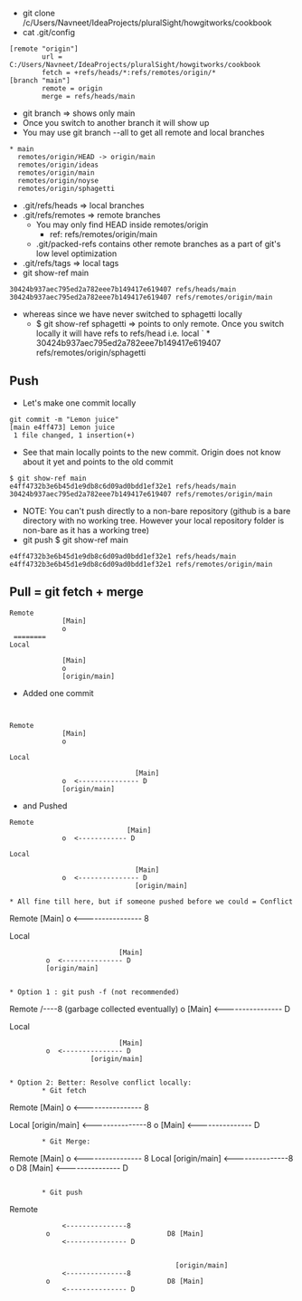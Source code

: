 *  git clone /c/Users/Navneet/IdeaProjects/pluralSight/howgitworks/cookbook
*  cat .git/config
```
[remote "origin"]
        url = C:/Users/Navneet/IdeaProjects/pluralSight/howgitworks/cookbook
        fetch = +refs/heads/*:refs/remotes/origin/*
[branch "main"]
        remote = origin
        merge = refs/heads/main
```
* git branch => shows only main
* Once you switch to another branch it will show up
* You may use git branch --all to get all remote and local branches
```
* main
  remotes/origin/HEAD -> origin/main
  remotes/origin/ideas
  remotes/origin/main
  remotes/origin/noyse
  remotes/origin/sphagetti
```
* .git/refs/heads => local branches
* .git/refs/remotes => remote branches
  * You may only find HEAD inside remotes/origin
      * ref: refs/remotes/origin/main
  * .git/packed-refs contains other remote branches as a part of git's low level optimization
* .git/refs/tags => local tags
* git show-ref main
```
30424b937aec795ed2a782eee7b149417e619407 refs/heads/main
30424b937aec795ed2a782eee7b149417e619407 refs/remotes/origin/main
```
* whereas since we have never switched to sphagetti locally
    * $ git show-ref sphagetti => points to only remote. Once you switch locally it will have refs to refs/head i.e. local
`       * 30424b937aec795ed2a782eee7b149417e619407 refs/remotes/origin/sphagetti

## Push
* Let's make one commit locally
```
git commit -m "Lemon juice"
[main e4ff473] Lemon juice
 1 file changed, 1 insertion(+)
```
* See that main locally points to the new commit. Origin does not know about it yet and points to the old commit
```
$ git show-ref main
e4ff4732b3e6b45d1e9db8c6d09ad0bdd1ef32e1 refs/heads/main
30424b937aec795ed2a782eee7b149417e619407 refs/remotes/origin/main
```
* NOTE: You can't push directly to a non-bare repository (github is a bare directory with no working tree. However your local repository folder is non-bare as it has a working tree)
* git push
$ git show-ref main
```
e4ff4732b3e6b45d1e9db8c6d09ad0bdd1ef32e1 refs/heads/main
e4ff4732b3e6b45d1e9db8c6d09ad0bdd1ef32e1 refs/remotes/origin/main
```

## Pull = git fetch + merge
```
Remote
             [Main]
             o 
 ========
Local

             [Main]
             o
             [origin/main]
```
* Added one commit
```


Remote
             [Main]
             o 

Local

                               [Main]
             o  <--------------- D
             [origin/main]
```

* and Pushed
```
Remote
                             [Main]
             o  <------------ D

Local

                               [Main]
             o  <--------------- D
                               [origin/main]

* All fine till here, but if someone pushed before we could = Conflict

```
Remote
                              [Main]
             o <---------------- 8

Local

                               [Main]
             o  <--------------- D
             [origin/main]
```

* Option 1 : git push -f (not recommended)
```

Remote
                    /----8 (garbage collected eventually)
                o                 [Main]
                 <---------------- D

Local

                               [Main]
             o  <--------------- D
                        [origin/main]
```             

* Option 2: Better: Resolve conflict locally: 
        * Git fetch
```
Remote
                              [Main]
             o <---------------- 8

Local                         [origin/main]
                 <---------------8
             o                  [Main]
                 <--------------- D
```
        * Git Merge:
```
Remote
                              [Main]
             o <---------------- 8
Local
                          [origin/main]
                 <---------------8
             o                             D8 [Main]
                 <--------------- D
```             

        * Git push
```        
Remote
                          
                 <---------------8   
             o                             D8 [Main]
                 <--------------- D
             

                                             [origin/main]
                 <---------------8   
             o                             D8 [Main]
                 <--------------- D
```             

